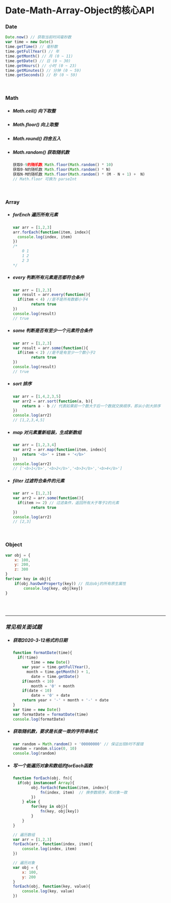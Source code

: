 # Date-Math-Array-Object的核心API

### Date

```javascript
Date.now() // 获取当前时间毫秒数
var time = new Date()
time.getTime() // 毫秒数
time.getFullYear() // 年
time.getMonth() // 月 (0 ~ 11)
time.getDate() // 日 (0 ~ 30)
time.getHours() // 小时 (0 ~ 23)
time.getMinutes() // 分钟 (0 ~ 59)
time.getSeconds() // 秒 (0 ~ 59)
```

<br/>

### Math

- ##### Math.ceil() 向下取整

- ##### Math.floor() 向上取整

- ##### Math.round() 四舍五入

- ##### Math.random() 获取随机数 

  ```javascript
  获取0-9的随机数 Math.floor(Math.random() * 10)
  获取0-N的随机数 Math.floor(Math.random() * N)
  获取N-M的随机数 Math.floor(Math.random() * (M - N + 1) +  N)
  // Math.floor 可换为 parseInt
  ```

<br/>

### Array

- ##### forEnch 遍历所有元素

  ```javascript
  var arr = [1,2,3]
  arr.forEach(function(item, index){
  	console.log(index, item)
  })
  /* 
      0 1
      1 2
      2 3
  */
  ```

- ##### every 判断所有元素是否都符合条件

  ```javascript
  var arr = [1,2,3]
  var result = arr.every(function(){
  	if(item < 4) //是不是所有数都小于4
          return true
  })
  console.log(result)
  // true
  ```

- ##### some 判断是否有至少一个元素符合条件

  ```javascript
  var arr = [1,2,3]
  var result = arr.some(function(){
  	if(item < 2) //是不是有至少一个数小于2
          return true
  })
  console.log(result)
  // true
  ```

- ##### sort 排序

  ```javascript
  var arr = [1,4,2,3,5]
  var arr2 = arr.sort(function(a, b){
      return a - b // 代表如果前一个数大于后一个数就交换顺序，即从小到大排序
  })
  console.log(arr2)
  // [1,2,3,4,5]
  ```

- ##### map 对元素重新组装，生成新数组

  ```javascript
  var arr = [1,2,3,4]
  var arr2 = arr.map(function(item, index){
      return '<b>' + item + '</b>'
  })
  console.log(arr2)
  // ['<b>1</b>','<b>2</b>','<b>3</b>','<b>4</b>']
  ```

- ##### filter 过滤符合条件的元素

  ```javascript
  var arr = [1,2,3]
  var arr2 = arr.some(function(){
  	if(item >= 2) // 过滤条件，返回所有大于等于2的元素
          return true
  })
  console.log(arr2)
  // [2,3]
  ```

<br/>

### Object

```javascript
var obj = {
    x: 100,
    y: 200,
    z: 300
}
for(var key in obj){
    if(obj.hasOwnProperty(key)) // 找出obj的所有原生属性
        console.log(key, obj[key])
}
```

<br/>

<br/>

------



### *常见相关面试题*

- ##### 获取2020-3-12格式的日期

  ```javascript
  function formatDate(time){
  	if(!time)
          time = new Date()
      var year = time.getFullYear(),
      	month = time.getMonth() + 1,
          date = time.getDate()
      if(month < 10)
          month = '0' + month
      if(date < 10)
          date = '0' + date
      return year + '-' + month + '-' + date
  }
  var time = new Date()
  var formatDate = formatDate(time)
  console.log(formatDate)
  ```

- ##### 获取随机数，要求是长度一致的字符串格式

  ```javascript
  var random = Math.random() + '00000000' // 保证出现0时不报错
  random = random.slice(0, 10)
  console.log(random)
  ```

- ##### 写一个能遍历对象和数组的forEach函数

  ```javascript
  function forEach(obj, fn){
  	if(obj instanceof Array){
          obj.forEach(function(item, index){
              fn(index, item)  // 换参数顺序，和对象一致
          })
      } else {
          for(key in obj){
              fn(key, obj[key])
          }
      }
  }
  
  // 遍历数组
  var arr = [1,2,3]
  forEach(arr, function(index, item){
      console.log(index, item)
  })
  
  // 遍历对象
  var obj = {
      x: 100,
      y: 200
  }
  forEach(obj, function(key, value){
      console.log(key, value)
  })
  ```

  